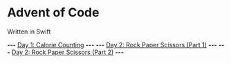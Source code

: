 # Advent of Code

Written in Swift

**---** [Day 1: Calorie Counting](AdventOfCode2022/AdventOfCode2022/Day1/Day1.swift) **---**
**---** [Day 2: Rock Paper Scissors (Part 1)](AdventOfCode2022/AdventOfCode2022/Day2/Day2Part1.swift) **---**
**---** [Day 2: Rock Paper Scissors (Part 2)](AdventOfCode2022/AdventOfCode2022/Day2/Day2Part2.swift) **---**
